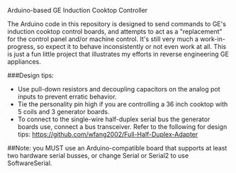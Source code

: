 Arduino-based GE Induction Cooktop Controller

The Arduino code in this repository is designed to send commands to GE's induction cooktop control boards, and attempts to act as a "replacement" for the control panel and/or machine control.
It's still very much a work-in-progress, so expect it to behave inconsistently or not even work at all. This is just a fun little project that illustrates my efforts in reverse engineering GE appliances.


###Design tips:
- Use pull-down resistors and decoupling capacitors on the analog pot inputs to prevent erratic behavior.
- Tie the personality pin high if you are controlling a 36 inch cooktop with 5 coils and 3 generator boards.
- To connect to the single-wire half-duplex serial bus the generator boards use, connect a bus transceiver. Refer to the following for design tips: https://github.com/wfang2002/Full-Half-Duplex-Adapter

##Note: you MUST use an Arduino-compatible board that supports at least two hardware serial busses, or change Serial or Serial2 to use SoftwareSerial.
